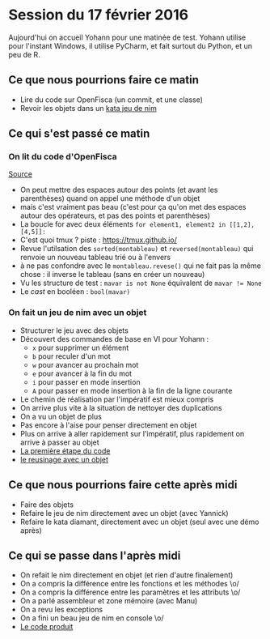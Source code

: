 # Session du 17 février 2016

Aujourd'hui on accueil Yohann pour une matinée de test. Yohann utilise pour l'instant Windows, il utilise PyCharm, et fait surtout du Python, et un peu de R.

## Ce que nous pourrions faire ce matin

* Lire du code sur OpenFisca (un commit, et une classe)
* Revoir les objets dans un [kata jeu de nim](http://codingdojo.org/kata/Nim/)


## Ce qui s'est passé ce matin

### On lit du code d'OpenFisca

[Source](https://raw.githubusercontent.com/openfisca/openfisca-france/8156b41a4a1e32587ce5b8de8fb3ae7787f2bc87/openfisca_france/model/prelevements_obligatoires/impot_revenu/ir.py)

* On peut mettre des espaces autour des points (et avant les parenthèses) quand on appel une méthode d'un objet
* mais c'est vraiment pas beau (c'est pour ça qu'on met des espaces autour des opérateurs, et pas des points et parenthèses)
* La boucle for avec deux éléments `for element1, element2 in [[1,2], [4,5]]:`
* C'est quoi tmux ? piste : https://tmux.github.io/
* Revue l'utilsation des `sorted(montableau)` et `reversed(montableau)` qui renvoie un nouveau tableau trié ou à l'envers
* à ne pas confondre avec le `montableau.revese()` qui ne fait pas la même chose : il inverse le tableau (sans en créer un nouveau)
* Vu les structure de test : `mavar is not None` équivalent de `mavar != None`
* Le _cast_ en booléen : `bool(mavar)`

### On fait un jeu de nim avec un objet

* Structurer le jeu avec des objets
* Découvert des commandes de base en VI pour Yohann :
  * `x` pour supprimer un élément
  * `b` pour reculer d'un mot
  * `w` pour avancer au prochain mot
  * `e` pour avancer à la fin du mot
  * `i` pour passer en mode insertion
  * `A` pour passer en mode insertion à la fin de la ligne courante
* Le chemin de réalisation par l'impératif est mieux compris
* On arrive plus vite à la situation de nettoyer des duplications
* On a vu un objet de plus
* Pas encore à l'aise pour penser directement en objet
* Plus on arrive à aller rapidement sur l'impératif, plus rapidement on arrive à passer au objet
* [La première étape du code](https://github.com/ut7/rookie-club/commit/5ea0a0ee09f3061f2e5ac916f37cb7c624950a0c)
* [le reusinage avec un objet](https://github.com/ut7/rookie-club/commit/abb9a0ce998cbc6b760f8e0261ff73b27c3acb38)

## Ce que nous pourrions faire cette après midi

* Faire des objets
* Refaire le jeu de nim directement avec un objet (avec Yannick)
* Refaire le kata diamant, directement avec un objet (seul avec une démo après)

## Ce qui se passe dans l'après midi

* On refait le nim directement en objet (et rien d'autre finalement)
* On a compris la différence entre les fonctions et les méthodes \o/
* On a compris la différence entre les paramètres et les attributs \o/
* On a parlé assembleur et zone mémoire (avec Manu)
* On a revu les exceptions
* On a fini un beau jeu de nim en console \o/
* [Le code produit](https://github.com/ut7/rookie-club/commit/fbec91c1459fcf47f77cbbeabef5b1c78d399db4)
